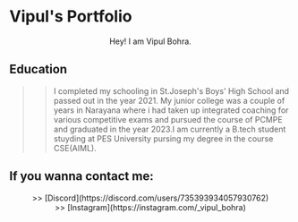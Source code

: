 # Vipul's Portfolio
<center>
Hey! I am Vipul Bohra.    
</center>  

## Education

>>I completed my schooling in St.Joseph's Boys' High School and passed out in the year 2021. My junior college was a couple of years in Narayana where i had taken up integrated coaching for various competitive exams and pursued the course of PCMPE and graduated in the year 2023.I am currently a B.tech student stuyding at PES University pursing my degree in the course CSE(AIML).
## If you wanna contact me:
<center>
>> [Discord](https://discord.com/users/735393934057930762)
<br>
>> [Instagram](https://instagram.com/_vipul_bohra)
</center>    
